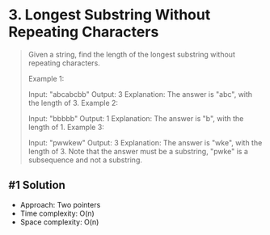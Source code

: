 # 3. Longest Substring Without Repeating Characters

> Given a string, find the length of the longest substring without repeating characters.
>
> Example 1:
>
> Input: "abcabcbb"
> Output: 3
> Explanation: The answer is "abc", with the length of 3.
> Example 2:
>
> Input: "bbbbb"
> Output: 1
> Explanation: The answer is "b", with the length of 1.
> Example 3:
>
> Input: "pwwkew"
> Output: 3
> Explanation: The answer is "wke", with the length of 3.
> Note that the answer must be a substring, "pwke" is a subsequence and not a substring.

## #1 Solution

- Approach: Two pointers
- Time complexity: O(n)
- Space complexity: O(n)
